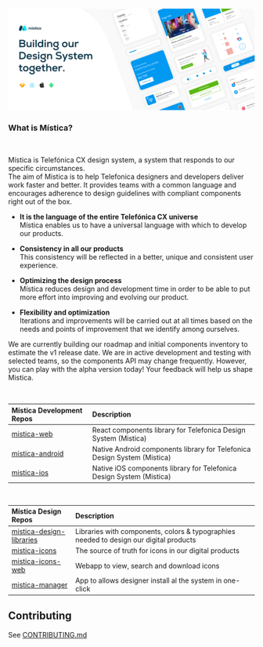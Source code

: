 ![Mística Cover](images/cover.gif)

### What is Mística?

<br>

Mística is Telefónica CX design system, a system that responds to our specific circumstances.<br>
The aim of Mistica is to help Telefonica designers and developers deliver work faster and better. It provides teams with a common language and encourages adherence to design guidelines with compliant components right out of the box.
<br>

- <b>It is the language of the entire Telefónica CX universe</b><br>
Mística enables us to have a universal language with which to develop our products.

- <b>Consistency in all our products</b><br>
This consistency will be reflected in a better, unique and consistent user experience.

- <b>Optimizing the design process</b><br>
Mística reduces design and development time in order to be able to put more effort into improving and evolving our product.

- <b>Flexibility and optimization</b><br>
Iterations and improvements will be carried out at all times based on the needs and points of improvement that we identify among ourselves.


We are currently building our roadmap and initial components inventory to estimate the v1 release date. We are in active development and testing with selected teams, so the components API may change frequently. However, you can play with the alpha version today! Your feedback will help us shape Mistica.


<br>

| Mística Development Repos | Description                                               |
| :------------------ | :-------------------------------------------------------- |
| [mistica-web](https://github.com/Telefonica/mistica-web)      | React components library for Telefonica Design System (Mistica)  |
| [mistica-android](https://github.com/Telefonica/mistica-android)      | Native Android components library for Telefonica Design System (Mistica)
| [mistica-ios](https://github.com/Telefonica/mistica-ios)     | Native iOS components library for Telefonica Design System (Mistica)  |
<br>

| Mística Design Repos | Description                                               |
| :------------------ | :-------------------------------------------------------- |
| [mistica-design-libraries](https://github.com/Telefonica/mistica-design-libraries) | Libraries with components, colors & typographies needed to design our digital products  |
| [mistica-icons](https://github.com/Telefonica/mistica-icons)      | The source of truth for icons in our digital products |
| [mistica-icons-web](http://telefonica.github.io/mistica-icons-web) | Webapp to view, search and download icons  |
| [mistica-manager](https://github.com/Telefonica/mistica-manager)     | App to allows designer install al the system in one-click  |

## Contributing

See [CONTRIBUTING.md](./CONTRIBUTING.md)
